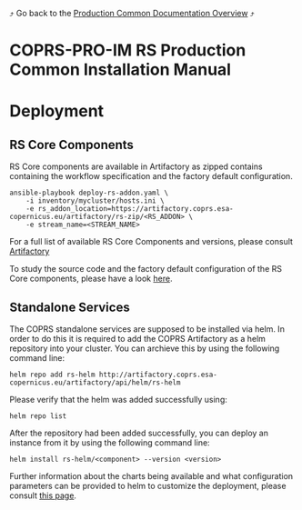 :arrow_heading_up: Go back to the [Production Common Documentation Overview](../README.md) :arrow_heading_up:

# COPRS-PRO-IM RS Production Common Installation Manual

# Deployment

## RS Core Components

RS Core components are available in Artifactory as zipped contains containing the workflow specification and the factory default configuration.

```
ansible-playbook deploy-rs-addon.yaml \
    -i inventory/mycluster/hosts.ini \
    -e rs_addon_location=https://artifactory.coprs.esa-copernicus.eu/artifactory/rs-zip/<RS_ADDON> \
    -e stream_name=<STREAM_NAME>
```

For a full list of available RS Core Components and versions, please consult [Artifactory](https://artifactory.coprs.esa-copernicus.eu/ui/native/rs-zip/)

To study the source code and the factory default configuration of the RS Core components, please have a look [here](../../processing-common/README.md).


## Standalone Services

The COPRS standalone services are supposed to be installed via helm. In order to do this it is required to add the COPRS Artifactory as a helm repository into your cluster. You can archieve this by using the following command line:

``helm repo add rs-helm http://artifactory.coprs.esa-copernicus.eu/artifactory/api/helm/rs-helm``

Please verify that the helm was added successfully using:

``helm repo list``

After the repository had been added successfully, you can deploy an instance from it by using the following command line:

``helm install rs-helm/<component> --version <version>``

Further information about the charts being available and what configuration parameters can be provided to helm to customize the deployment, please consult [this page](../../rs-processing-common/README.md).